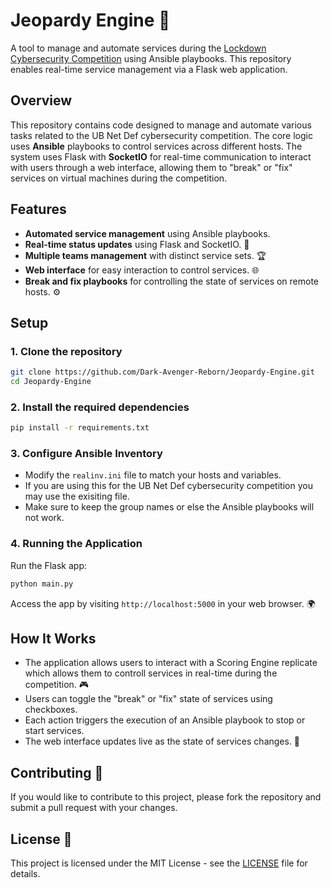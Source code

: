 # Jeopardy Engine 🚀

A tool to manage and automate services during the [Lockdown Cybersecurity Competition](https://lockdown.ubnetdef.org/) using Ansible playbooks. This repository enables real-time service management via a Flask web application.

## Overview

This repository contains code designed to manage and automate various tasks related to the UB Net Def cybersecurity competition. The core logic uses **Ansible** playbooks to control services across different hosts. The system uses Flask with **SocketIO** for real-time communication to interact with users through a web interface, allowing them to "break" or "fix" services on virtual machines during the competition.

## Features

- **Automated service management** using Ansible playbooks.
- **Real-time status updates** using Flask and SocketIO. 🔄
- **Multiple teams management** with distinct service sets. 🏆
- **Web interface** for easy interaction to control services. 🌐
- **Break and fix playbooks** for controlling the state of services on remote hosts. ⚙️

## Setup

### 1. Clone the repository

```bash
git clone https://github.com/Dark-Avenger-Reborn/Jeopardy-Engine.git
cd Jeopardy-Engine
```

### 2. Install the required dependencies

```bash
pip install -r requirements.txt
```

### 3. Configure Ansible Inventory

- Modify the `realinv.ini` file to match your hosts and variables.
- If you are using this for the UB Net Def cybersecurity competition you may use the exisiting file.
- Make sure to keep the group names or else the Ansible playbooks will not work.

### 4. Running the Application

Run the Flask app:

```bash
python main.py
```

Access the app by visiting `http://localhost:5000` in your web browser. 🌍

## How It Works

- The application allows users to interact with a Scoring Engine replicate which allows them to controll services in real-time during the competition. 🎮
- Users can toggle the "break" or "fix" state of services using checkboxes.
- Each action triggers the execution of an Ansible playbook to stop or start services.
- The web interface updates live as the state of services changes. 🔧

## Contributing 🤝

If you would like to contribute to this project, please fork the repository and submit a pull request with your changes.

## License 📝

This project is licensed under the MIT License - see the [LICENSE](LICENSE) file for details.
